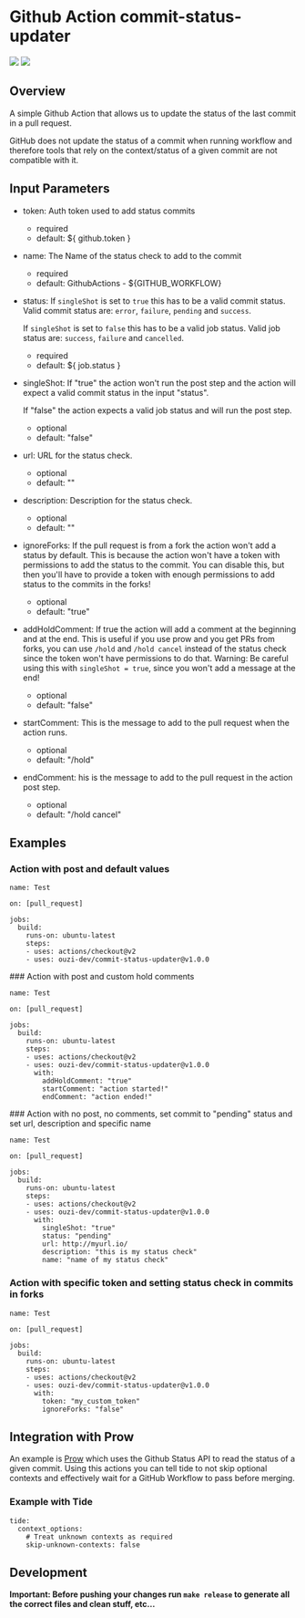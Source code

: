 # Github Action commit-status-updater

![](https://github.com/ouzi-dev/commit-status-updater/workflows/Build%20and%20test/badge.svg)
![](https://github.com/ouzi-dev/commit-status-updater/workflows/PR%20Build%20and%20Test/badge.svg)

## Overview

A simple Github Action that allows us to update the status of the last commit in a pull request.

GitHub does not update the status of a commit when running workflow and therefore tools that rely on the context/status of a given commit are not compatible with it.

## Input Parameters

* token: Auth token used to add status commits
  
  * required
  * default: ${ github.token }
  
* name: The Name of the status check to add to the commit
  * required
  * default:  GithubActions - ${GITHUB_WORKFLOW}
  
* status: If `singleShot` is set to `true` this has to be a valid commit status. Valid commit status are: `error`, `failure`, `pending` and `success`.

  If `singleShot` is set to `false` this has to be a valid job status. Valid job status are: `success`, `failure` and `cancelled`.
  * required
  * default: ${ job.status }
  
* singleShot: If "true" the action won't run the post step and the action will expect a valid commit status in the input "status".
  
  If "false" the action expects a valid job status and will run the post step.
  * optional
  * default: "false"

* url: URL for the status check.

  * optional
  * default: ""

* description: Description for the status check.

  * optional
  * default: ""

* ignoreForks: If the pull request is from a fork the action won't add a status by default. This is because the action won't have a token with permissions to add the status to the commit. You can disable this, but then you'll have to provide a token with enough permissions to add status to the commits in the forks!

  * optional
  * default: "true" 

* addHoldComment: If true the action will add a comment at the beginning and at the end. This is useful if you use prow and you get PRs from forks, you can use `/hold` and `/hold cancel` instead of the status check since the token won't have permissions to do that. Warning: Be careful using this with `singleShot = true`, since you won't add a message at the end!

  * optional
  * default: "false"

* startComment: This is the message to add to the pull request when the action runs.

  * optional
  * default: "/hold"

* endComment: his is the message to add to the pull request in the action post step.

  * optional
  * default: "/hold cancel"

## Examples 

### Action with post and default values

```
name: Test

on: [pull_request]

jobs:
  build:
    runs-on: ubuntu-latest
    steps:
    - uses: actions/checkout@v2
    - uses: ouzi-dev/commit-status-updater@v1.0.0
```

### Action with post and custom hold comments

```
name: Test

on: [pull_request]

jobs:
  build:
    runs-on: ubuntu-latest
    steps:
    - uses: actions/checkout@v2
    - uses: ouzi-dev/commit-status-updater@v1.0.0
      with:
        addHoldComment: "true"
        startComment: "action started!"
        endComment: "action ended!"
```

### Action with no post, no comments, set commit to "pending" status and set url, description and specific name

```
name: Test

on: [pull_request]

jobs:
  build:
    runs-on: ubuntu-latest
    steps:
    - uses: actions/checkout@v2
    - uses: ouzi-dev/commit-status-updater@v1.0.0
      with:
        singleShot: "true"
        status: "pending"
        url: http://myurl.io/
        description: "this is my status check"
        name: "name of my status check"
```

### Action with specific token and setting status check in commits in forks

```
name: Test

on: [pull_request]

jobs:
  build:
    runs-on: ubuntu-latest
    steps:
    - uses: actions/checkout@v2
    - uses: ouzi-dev/commit-status-updater@v1.0.0
      with:
        token: "my_custom_token"
        ignoreForks: "false"
```

## Integration with Prow

An example is [Prow](https://github.com/kubernetes/test-infra/tree/master/prow) which uses the Github Status API to read the status of a given commit. 
Using this actions you can tell tide to not skip optional contexts and effectively wait for a GitHub Workflow to pass before merging.

### Example with Tide

```
tide:
  context_options:
    # Treat unknown contexts as required
    skip-unknown-contexts: false
```

## Development

__Important: Before pushing your changes run `make release` to generate all the correct files and clean stuff, etc...__